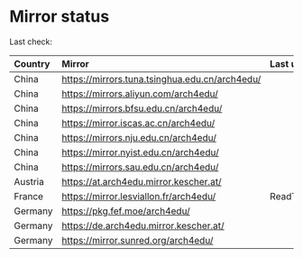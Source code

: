 <script src="./time.js"></script>
# Mirror status
Last check: <script type="text/javascript">localize(1697876392.9645982);</script>

|Country|Mirror|Last update|
|:------|:-----|:----------|
|China|https://mirrors.tuna.tsinghua.edu.cn/arch4edu/|<script type="text/javascript">localize(1697826693);</script>|
|China|https://mirrors.aliyun.com/arch4edu/|<script type="text/javascript">localize(1697869975);</script>|
|China|https://mirrors.bfsu.edu.cn/arch4edu/|<script type="text/javascript">localize(1697826693);</script>|
|China|https://mirror.iscas.ac.cn/arch4edu/|<script type="text/javascript">localize(1697826693);</script>|
|China|https://mirrors.nju.edu.cn/arch4edu/|<script type="text/javascript">localize(1697826693);</script>|
|China|https://mirror.nyist.edu.cn/arch4edu/|<script type="text/javascript">localize(1697826693);</script>|
|China|https://mirrors.sau.edu.cn/arch4edu/|<script type="text/javascript">localize(1697869975);</script>|
|Austria|https://at.arch4edu.mirror.kescher.at/|<script type="text/javascript">localize(1697869975);</script>|
|France|https://mirror.lesviallon.fr/arch4edu/|ReadTimeout|
|Germany|https://pkg.fef.moe/arch4edu/|<script type="text/javascript">localize(1697869975);</script>|
|Germany|https://de.arch4edu.mirror.kescher.at/|<script type="text/javascript">localize(1697869975);</script>|
|Germany|https://mirror.sunred.org/arch4edu/|<script type="text/javascript">localize(1697869975);</script>|

<script src="./tablefilter/tablefilter.js"></script>
<script src="./table.js"></script>